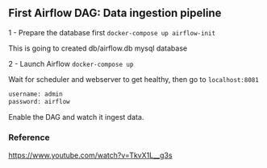 ## First Airflow DAG: Data ingestion pipeline

1 - Prepare the database first `docker-compose up airflow-init`

This is going to created db/airflow.db mysql database

2 - Launch Airflow `docker-compose up`

Wait for scheduler and webserver to get healthy, then go to `localhost:8081` 

```python
username: admin
password: airflow
```

Enable the DAG and watch it ingest data.

### Reference
https://www.youtube.com/watch?v=TkvX1L__g3s
